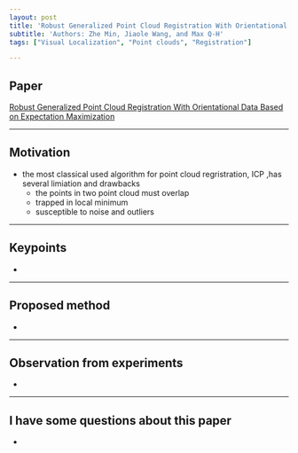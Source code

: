 ```yaml
---
layout: post
title: 'Robust Generalized Point Cloud Registration With Orientational Data Based on Expectation Maximization'
subtitle: 'Authors: Zhe Min, Jiaole Wang, and Max Q-H'
tags: ["Visual Localization", "Point clouds", "Registration"]

---
```


## Paper
<a href="https://ieeexplore.ieee.org/abstract/document/8718799"> Robust Generalized Point Cloud Registration With Orientational Data Based on Expectation Maximization</a>

---

## Motivation
- the most classical used algorithm for point cloud regristration, ICP ,has several limiation and drawbacks
  - the points in two point cloud must overlap
  - trapped in local minimum
  - susceptible to noise and outliers
  
---

## Keypoints
- 
  
---

## Proposed method
-
  
---

## Observation from experiments
- 

---

## I have some questions about this paper
- 
